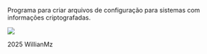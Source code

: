 Programa para criar arquivos de configuração para sistemas com informações criptografadas.

<img src="https://github.com/WillianMz/configurador/blob/main/Print.png">

<p>2025 WillianMz</p>
